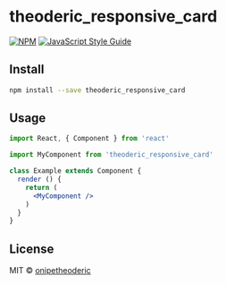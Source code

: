 # theoderic_responsive_card

> 

[![NPM](https://img.shields.io/npm/v/theoderic_responsive_card.svg)](https://www.npmjs.com/package/theoderic_responsive_card) [![JavaScript Style Guide](https://img.shields.io/badge/code_style-standard-brightgreen.svg)](https://standardjs.com)

## Install

```bash
npm install --save theoderic_responsive_card
```

## Usage

```jsx
import React, { Component } from 'react'

import MyComponent from 'theoderic_responsive_card'

class Example extends Component {
  render () {
    return (
      <MyComponent />
    )
  }
}
```

## License

MIT © [onipetheoderic](https://github.com/onipetheoderic)
